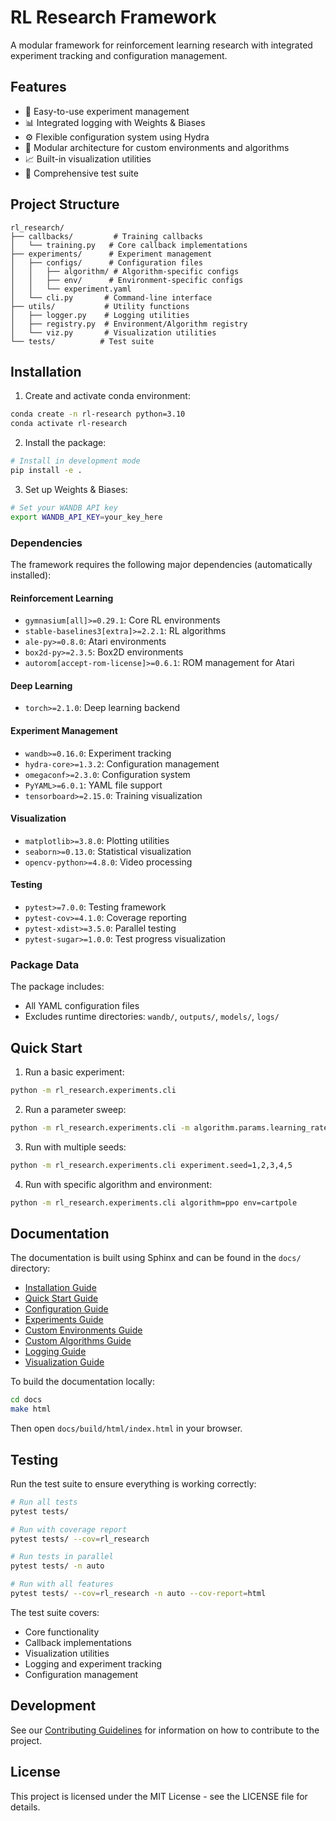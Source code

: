 # RL Research Framework

A modular framework for reinforcement learning research with integrated experiment tracking and configuration management.

## Features

- 🚀 Easy-to-use experiment management
- 📊 Integrated logging with Weights & Biases
- ⚙️ Flexible configuration system using Hydra
- 🔧 Modular architecture for custom environments and algorithms
- 📈 Built-in visualization utilities
- 🧪 Comprehensive test suite

## Project Structure
```
rl_research/
├── callbacks/         # Training callbacks
│   └── training.py   # Core callback implementations
├── experiments/      # Experiment management
│   ├── configs/      # Configuration files
│   │   ├── algorithm/ # Algorithm-specific configs
│   │   ├── env/      # Environment-specific configs
│   │   └── experiment.yaml
│   └── cli.py       # Command-line interface
├── utils/           # Utility functions
│   ├── logger.py    # Logging utilities
│   ├── registry.py  # Environment/Algorithm registry
│   └── viz.py       # Visualization utilities
└── tests/          # Test suite
```

## Installation

1. Create and activate conda environment:
```bash
conda create -n rl-research python=3.10
conda activate rl-research
```

2. Install the package:
```bash
# Install in development mode
pip install -e .
```

3. Set up Weights & Biases:
```bash
# Set your WANDB API key
export WANDB_API_KEY=your_key_here
```

### Dependencies

The framework requires the following major dependencies (automatically installed):

#### Reinforcement Learning
- `gymnasium[all]>=0.29.1`: Core RL environments
- `stable-baselines3[extra]>=2.2.1`: RL algorithms
- `ale-py>=0.8.0`: Atari environments
- `box2d-py>=2.3.5`: Box2D environments
- `autorom[accept-rom-license]>=0.6.1`: ROM management for Atari

#### Deep Learning
- `torch>=2.1.0`: Deep learning backend

#### Experiment Management
- `wandb>=0.16.0`: Experiment tracking
- `hydra-core>=1.3.2`: Configuration management
- `omegaconf>=2.3.0`: Configuration system
- `PyYAML>=6.0.1`: YAML file support
- `tensorboard>=2.15.0`: Training visualization

#### Visualization
- `matplotlib>=3.8.0`: Plotting utilities
- `seaborn>=0.13.0`: Statistical visualization
- `opencv-python>=4.8.0`: Video processing

#### Testing
- `pytest>=7.0.0`: Testing framework
- `pytest-cov>=4.1.0`: Coverage reporting
- `pytest-xdist>=3.5.0`: Parallel testing
- `pytest-sugar>=1.0.0`: Test progress visualization

### Package Data

The package includes:
- All YAML configuration files
- Excludes runtime directories: `wandb/`, `outputs/`, `models/`, `logs/`

## Quick Start

1. Run a basic experiment:
```bash
python -m rl_research.experiments.cli
```

2. Run a parameter sweep:
```bash
python -m rl_research.experiments.cli -m algorithm.params.learning_rate=0.0001,0.0003,0.001
```

3. Run with multiple seeds:
```bash
python -m rl_research.experiments.cli experiment.seed=1,2,3,4,5
```

4. Run with specific algorithm and environment:
```bash
python -m rl_research.experiments.cli algorithm=ppo env=cartpole
```

## Documentation

The documentation is built using Sphinx and can be found in the `docs/` directory:

- [Installation Guide](docs/source/guides/installation.rst)
- [Quick Start Guide](docs/source/guides/quickstart.rst)
- [Configuration Guide](docs/source/guides/configuration.rst)
- [Experiments Guide](docs/source/guides/experiments.rst)
- [Custom Environments Guide](docs/source/guides/custom_environments.rst)
- [Custom Algorithms Guide](docs/source/guides/custom_algorithms.rst)
- [Logging Guide](docs/source/guides/logging.rst)
- [Visualization Guide](docs/source/guides/visualization.rst)

To build the documentation locally:

```bash
cd docs
make html
```

Then open `docs/build/html/index.html` in your browser.

## Testing

Run the test suite to ensure everything is working correctly:

```bash
# Run all tests
pytest tests/

# Run with coverage report
pytest tests/ --cov=rl_research

# Run tests in parallel
pytest tests/ -n auto

# Run with all features
pytest tests/ --cov=rl_research -n auto --cov-report=html
```

The test suite covers:
- Core functionality
- Callback implementations
- Visualization utilities
- Logging and experiment tracking
- Configuration management

## Development

See our [Contributing Guidelines](docs/source/contributing.rst) for information on how to contribute to the project.

## License

This project is licensed under the MIT License - see the LICENSE file for details. 